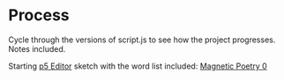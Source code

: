 Process
=======

Cycle through the versions of script.js to see how the project progresses. Notes included. 

Starting [p5 Editor](editor.p5js.org) sketch with the word list included: [Magnetic Poetry 0](https://editor.p5js.org/jason.oswald/sketches/rP5LEdwT5)
